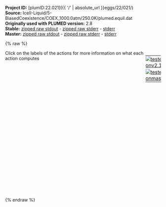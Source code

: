 **Project ID:** [plumID:22.021]({{ '/' | absolute_url }}eggs/22/021/)  
**Source:** IceII-Liquid/5-BiasedCoexistence/COEX_1000.0atm/250.0K/plumed.equil.dat  
**Originally used with PLUMED version:** 2.8  
**Stable:** [zipped raw stdout](plumed.equil.dat.plumed.stdout.txt.zip) - [zipped raw stderr](plumed.equil.dat.plumed.stderr.txt.zip) - [stderr](plumed.equil.dat.plumed.stderr)  
**Master:** [zipped raw stdout](plumed.equil.dat.plumed_master.stdout.txt.zip) - [zipped raw stderr](plumed.equil.dat.plumed_master.stderr.txt.zip) - [stderr](plumed.equil.dat.plumed_master.stderr)  

{% raw %}
<div style="width: 100%; float:left">
<div style="width: 90%; float:left" id="value_details_data/IceII-Liquid/5-BiasedCoexistence/COEX_1000.0atm/250.0K/plumed.equil.dat"> Click on the labels of the actions for more information on what each action computes </div>
<div style="width: 10%; float:left"><table><tr><td style="padding:1px"><a href="plumed.equil.dat.plumed.stderr"><img src="https://img.shields.io/badge/v2.10-passing-green.svg" alt="tested onv2.10" /></a></td></tr><tr><td style="padding:1px"><a href="plumed.equil.dat.plumed_master.stderr"><img src="https://img.shields.io/badge/master-passing-green.svg" alt="tested onmaster" /></a></td></tr></table></div></div>
<pre style="width=97%;">
<span class="plumedtooltip" style="color:blue"># vim:ft=plumed<span class="right">Enables syntax highlighting for PLUMED files in vim. See <a href="https://www.plumed.org/doc-master/user-doc/html/_vim_syntax.html">here for more details. </a><i></i></span></span>
<br/><span id="data/IceII-Liquid/5-BiasedCoexistence/COEX_1000.0atm/250.0K/plumed.equil.datplumed.smooth.dat_short"><span class="plumedtooltip" style="color:green">INCLUDE<span class="right">Includes an external input file, similar to #include in C preprocessor. <a href="https://www.plumed.org/doc-master/user-doc/html/_i_n_c_l_u_d_e.html">More details</a>. Show <a class="toggler" href='javascript:;' onclick='toggleDisplay("data/IceII-Liquid/5-BiasedCoexistence/COEX_1000.0atm/250.0K/plumed.equil.datplumed.smooth.dat");'>included file</a><i></i></span></span> <span class="plumedtooltip">FILE<span class="right">file to be included<i></i></span></span>=<a class="toggler" href='javascript:;' onclick='toggleDisplay("data/IceII-Liquid/5-BiasedCoexistence/COEX_1000.0atm/250.0K/plumed.equil.datplumed.smooth.dat");'>plumed.smooth.dat</a>
</span><span id="data/IceII-Liquid/5-BiasedCoexistence/COEX_1000.0atm/250.0K/plumed.equil.datplumed.smooth.dat_long" style="display:none;"><span style="color:blue" class="comment"># The command:
</span><span class="toggler" style="color:red" onclick='toggleDisplay("data/IceII-Liquid/5-BiasedCoexistence/COEX_1000.0atm/250.0K/plumed.equil.datplumed.smooth.dat")'># INCLUDE FILE=plumed.smooth.dat
</span><span style="color:blue" class="comment"># ensures PLUMED loads the contents of the file called plumed.smooth.dat</span>
<span style="color:blue" class="comment"># The contents of this file are shown below (click the red comment to hide them).</span>
<span style="display:none;" id="data/IceII-Liquid/5-BiasedCoexistence/COEX_1000.0atm/250.0K/plumed.equil.datplumed.smooth.dat">The INCLUDE action with label <b>plumed.smooth.dat</b> calculates something</span><span class="plumedtooltip" style="color:green">ENVIRONMENTSIMILARITY<span class="right">Measure how similar the environment around atoms is to that found in some reference crystal structure. <a href="https://www.plumed.org/doc-master/user-doc/html/_e_n_v_i_r_o_n_m_e_n_t_s_i_m_i_l_a_r_i_t_y.html" style="color:green">More details</a><i></i></span></span> ...
 <span class="plumedtooltip">SPECIES<span class="right">this keyword is used for colvars such as coordination number<i></i></span></span>=1-2592:3
 <span class="plumedtooltip">SIGMA<span class="right"> the width to use for the gaussian kernels<i></i></span></span>=0.0775
 <span class="plumedtooltip">CRYSTAL_STRUCTURE<span class="right"> Targeted crystal structure<i></i></span></span>=CUSTOM
 <span class="plumedtooltip">LABEL<span class="right">a label for the action so that its output can be referenced in the input to other actions<i></i></span></span>=<b name="data/IceII-Liquid/5-BiasedCoexistence/COEX_1000.0atm/250.0K/plumed.equil.datrefcv" onclick='showPath("data/IceII-Liquid/5-BiasedCoexistence/COEX_1000.0atm/250.0K/plumed.equil.dat","data/IceII-Liquid/5-BiasedCoexistence/COEX_1000.0atm/250.0K/plumed.equil.datrefcv","data/IceII-Liquid/5-BiasedCoexistence/COEX_1000.0atm/250.0K/plumed.equil.datrefcv","blue")'>refcv</b><span style="display:none;" id="data/IceII-Liquid/5-BiasedCoexistence/COEX_1000.0atm/250.0K/plumed.equil.datrefcv">The CUSTOM action with label <b>refcv</b> calculates the following quantities:<table  align="center" frame="void" width="95%" cellpadding="5%"><tr><td width="5%"><b> Quantity </b>  </td><td width="5%"><b> Type </b>  </td><td><b> Description </b> </td></tr><tr><td width="5%">refcv</td><td width="5%"><font color="blue">vector</font></td><td>the vector obtained by doing an element-wise application of an arbitrary function to the input vectors</td></tr></table></span>
 <span class="plumedtooltip">REFERENCE_1<span class="right">PDB files with relative distances from central atom<i></i></span></span>=env1.pdb
 <span class="plumedtooltip">REFERENCE_2<span class="right">PDB files with relative distances from central atom<i></i></span></span>=env2.pdb
 <span class="plumedtooltip">REFERENCE_3<span class="right">PDB files with relative distances from central atom<i></i></span></span>=env3.pdb
 <span class="plumedtooltip">REFERENCE_4<span class="right">PDB files with relative distances from central atom<i></i></span></span>=env4.pdb
 <span class="plumedtooltip">REFERENCE_5<span class="right">PDB files with relative distances from central atom<i></i></span></span>=env5.pdb
 <span class="plumedtooltip">REFERENCE_6<span class="right">PDB files with relative distances from central atom<i></i></span></span>=env6.pdb
 <span class="plumedtooltip">REFERENCE_7<span class="right">PDB files with relative distances from central atom<i></i></span></span>=env7.pdb
 <span class="plumedtooltip">REFERENCE_8<span class="right">PDB files with relative distances from central atom<i></i></span></span>=env8.pdb
 <span class="plumedtooltip">REFERENCE_9<span class="right">PDB files with relative distances from central atom<i></i></span></span>=env9.pdb
 <span class="plumedtooltip">REFERENCE_10<span class="right">PDB files with relative distances from central atom<i></i></span></span>=env10.pdb
 <span class="plumedtooltip">REFERENCE_11<span class="right">PDB files with relative distances from central atom<i></i></span></span>=env11.pdb
 <span class="plumedtooltip">REFERENCE_12<span class="right">PDB files with relative distances from central atom<i></i></span></span>=env12.pdb
 <span class="plumedtooltip">MORE_THAN<span class="right">calculate the number of variables that are more than a certain target value<i></i></span></span>={CUBIC D_0=0.7675 D_MAX=1.1175}
 <span class="plumedtooltip">MEAN<span class="right"> calculate the mean of all the quantities<i></i></span></span>
... ENVIRONMENTSIMILARITY
<span style="color:blue"># --- End of included input --- </span></span><br/><b name="data/IceII-Liquid/5-BiasedCoexistence/COEX_1000.0atm/250.0K/plumed.equil.datuwall" onclick='showPath("data/IceII-Liquid/5-BiasedCoexistence/COEX_1000.0atm/250.0K/plumed.equil.dat","data/IceII-Liquid/5-BiasedCoexistence/COEX_1000.0atm/250.0K/plumed.equil.datuwall","data/IceII-Liquid/5-BiasedCoexistence/COEX_1000.0atm/250.0K/plumed.equil.datuwall","black")'>uwall</b><span style="display:none;" id="data/IceII-Liquid/5-BiasedCoexistence/COEX_1000.0atm/250.0K/plumed.equil.datuwall">The UPPER_WALLS action with label <b>uwall</b> calculates the following quantities:<table  align="center" frame="void" width="95%" cellpadding="5%"><tr><td width="5%"><b> Quantity </b>  </td><td width="5%"><b> Type </b>  </td><td><b> Description </b> </td></tr><tr><td width="5%">uwall.bias</td><td width="5%"><font color="black">scalar</font></td><td>the instantaneous value of the bias potential</td></tr><tr><td width="5%">uwall.force2</td><td width="5%"><font color="black">scalar</font></td><td>the instantaneous value of the squared force due to this bias potential</td></tr></table></span>: <span class="plumedtooltip" style="color:green">UPPER_WALLS<span class="right">Defines a wall for the value of one or more collective variables, <a href="https://www.plumed.org/doc-master/user-doc/html/_u_p_p_e_r__w_a_l_l_s.html" style="color:green">More details</a><i></i></span></span> <span class="plumedtooltip">ARG<span class="right">the arguments on which the bias is acting<i></i></span></span>=<b name="data/IceII-Liquid/5-BiasedCoexistence/COEX_1000.0atm/250.0K/plumed.equil.datrefcv">refcv.morethan</b> <span class="plumedtooltip">AT<span class="right">the positions of the wall<i></i></span></span>=486.0 <span class="plumedtooltip">KAPPA<span class="right">the force constant for the wall<i></i></span></span>=1.0 <span class="plumedtooltip">EXP<span class="right"> the powers for the walls<i></i></span></span>=2 <span class="plumedtooltip">STRIDE<span class="right">the frequency with which the forces due to the bias should be calculated<i></i></span></span>=2
<b name="data/IceII-Liquid/5-BiasedCoexistence/COEX_1000.0atm/250.0K/plumed.equil.datlwall" onclick='showPath("data/IceII-Liquid/5-BiasedCoexistence/COEX_1000.0atm/250.0K/plumed.equil.dat","data/IceII-Liquid/5-BiasedCoexistence/COEX_1000.0atm/250.0K/plumed.equil.datlwall","data/IceII-Liquid/5-BiasedCoexistence/COEX_1000.0atm/250.0K/plumed.equil.datlwall","black")'>lwall</b><span style="display:none;" id="data/IceII-Liquid/5-BiasedCoexistence/COEX_1000.0atm/250.0K/plumed.equil.datlwall">The LOWER_WALLS action with label <b>lwall</b> calculates the following quantities:<table  align="center" frame="void" width="95%" cellpadding="5%"><tr><td width="5%"><b> Quantity </b>  </td><td width="5%"><b> Type </b>  </td><td><b> Description </b> </td></tr><tr><td width="5%">lwall.bias</td><td width="5%"><font color="black">scalar</font></td><td>the instantaneous value of the bias potential</td></tr><tr><td width="5%">lwall.force2</td><td width="5%"><font color="black">scalar</font></td><td>the instantaneous value of the squared force due to this bias potential</td></tr></table></span>: <span class="plumedtooltip" style="color:green">LOWER_WALLS<span class="right">Defines a wall for the value of one or more collective variables, <a href="https://www.plumed.org/doc-master/user-doc/html/_l_o_w_e_r__w_a_l_l_s.html" style="color:green">More details</a><i></i></span></span> <span class="plumedtooltip">ARG<span class="right">the arguments on which the bias is acting<i></i></span></span>=<b name="data/IceII-Liquid/5-BiasedCoexistence/COEX_1000.0atm/250.0K/plumed.equil.datrefcv">refcv.morethan</b> <span class="plumedtooltip">AT<span class="right">the positions of the wall<i></i></span></span>=378.0 <span class="plumedtooltip">KAPPA<span class="right">the force constant for the wall<i></i></span></span>=1.0 <span class="plumedtooltip">EXP<span class="right"> the powers for the walls<i></i></span></span>=2 <span class="plumedtooltip">STRIDE<span class="right">the frequency with which the forces due to the bias should be calculated<i></i></span></span>=2

<span id="data/IceII-Liquid/5-BiasedCoexistence/COEX_1000.0atm/250.0K/plumed.equil.datplumed.strict.dat_short"><span class="plumedtooltip" style="color:green">INCLUDE<span class="right">Includes an external input file, similar to #include in C preprocessor. <a href="https://www.plumed.org/doc-master/user-doc/html/_i_n_c_l_u_d_e.html">More details</a>. Show <a class="toggler" href='javascript:;' onclick='toggleDisplay("data/IceII-Liquid/5-BiasedCoexistence/COEX_1000.0atm/250.0K/plumed.equil.datplumed.strict.dat");'>included file</a><i></i></span></span> <span class="plumedtooltip">FILE<span class="right">file to be included<i></i></span></span>=<a class="toggler" href='javascript:;' onclick='toggleDisplay("data/IceII-Liquid/5-BiasedCoexistence/COEX_1000.0atm/250.0K/plumed.equil.datplumed.strict.dat");'>plumed.strict.dat</a>
</span><span id="data/IceII-Liquid/5-BiasedCoexistence/COEX_1000.0atm/250.0K/plumed.equil.datplumed.strict.dat_long" style="display:none;"><span style="color:blue" class="comment"># The command:
</span><span class="toggler" style="color:red" onclick='toggleDisplay("data/IceII-Liquid/5-BiasedCoexistence/COEX_1000.0atm/250.0K/plumed.equil.datplumed.strict.dat")'># INCLUDE FILE=plumed.strict.dat
</span><span style="color:blue" class="comment"># ensures PLUMED loads the contents of the file called plumed.strict.dat</span>
<span style="color:blue" class="comment"># The contents of this file are shown below (click the red comment to hide them).</span>
<br/><span style="color:blue" class="comment"># Strict counting of molecules</span>
<span style="display:none;" id="data/IceII-Liquid/5-BiasedCoexistence/COEX_1000.0atm/250.0K/plumed.equil.datplumed.strict.dat">The INCLUDE action with label <b>plumed.strict.dat</b> calculates something</span><span class="plumedtooltip" style="color:green">ENVIRONMENTSIMILARITY<span class="right">Measure how similar the environment around atoms is to that found in some reference crystal structure. <a href="https://www.plumed.org/doc-master/user-doc/html/_e_n_v_i_r_o_n_m_e_n_t_s_i_m_i_l_a_r_i_t_y.html" style="color:green">More details</a><i></i></span></span> ...
 <span class="plumedtooltip">SPECIES<span class="right">this keyword is used for colvars such as coordination number<i></i></span></span>=1-2592:3
 <span class="plumedtooltip">SIGMA<span class="right"> the width to use for the gaussian kernels<i></i></span></span>=0.0775
 <span class="plumedtooltip">CRYSTAL_STRUCTURE<span class="right"> Targeted crystal structure<i></i></span></span>=CUSTOM
 <span class="plumedtooltip">LABEL<span class="right">a label for the action so that its output can be referenced in the input to other actions<i></i></span></span>=<b name="data/IceII-Liquid/5-BiasedCoexistence/COEX_1000.0atm/250.0K/plumed.equil.datrefcv2" onclick='showPath("data/IceII-Liquid/5-BiasedCoexistence/COEX_1000.0atm/250.0K/plumed.equil.dat","data/IceII-Liquid/5-BiasedCoexistence/COEX_1000.0atm/250.0K/plumed.equil.datrefcv2","data/IceII-Liquid/5-BiasedCoexistence/COEX_1000.0atm/250.0K/plumed.equil.datrefcv2","blue")'>refcv2</b><span style="display:none;" id="data/IceII-Liquid/5-BiasedCoexistence/COEX_1000.0atm/250.0K/plumed.equil.datrefcv2">The CUSTOM action with label <b>refcv2</b> calculates the following quantities:<table  align="center" frame="void" width="95%" cellpadding="5%"><tr><td width="5%"><b> Quantity </b>  </td><td width="5%"><b> Type </b>  </td><td><b> Description </b> </td></tr><tr><td width="5%">refcv2</td><td width="5%"><font color="blue">vector</font></td><td>the vector obtained by doing an element-wise application of an arbitrary function to the input vectors</td></tr></table></span>
 <span class="plumedtooltip">REFERENCE_1<span class="right">PDB files with relative distances from central atom<i></i></span></span>=env1.pdb
 <span class="plumedtooltip">REFERENCE_2<span class="right">PDB files with relative distances from central atom<i></i></span></span>=env2.pdb
 <span class="plumedtooltip">REFERENCE_3<span class="right">PDB files with relative distances from central atom<i></i></span></span>=env3.pdb
 <span class="plumedtooltip">REFERENCE_4<span class="right">PDB files with relative distances from central atom<i></i></span></span>=env4.pdb
 <span class="plumedtooltip">REFERENCE_5<span class="right">PDB files with relative distances from central atom<i></i></span></span>=env5.pdb
 <span class="plumedtooltip">REFERENCE_6<span class="right">PDB files with relative distances from central atom<i></i></span></span>=env6.pdb
 <span class="plumedtooltip">REFERENCE_7<span class="right">PDB files with relative distances from central atom<i></i></span></span>=env7.pdb
 <span class="plumedtooltip">REFERENCE_8<span class="right">PDB files with relative distances from central atom<i></i></span></span>=env8.pdb
 <span class="plumedtooltip">REFERENCE_9<span class="right">PDB files with relative distances from central atom<i></i></span></span>=env9.pdb
 <span class="plumedtooltip">REFERENCE_10<span class="right">PDB files with relative distances from central atom<i></i></span></span>=env10.pdb
 <span class="plumedtooltip">REFERENCE_11<span class="right">PDB files with relative distances from central atom<i></i></span></span>=env11.pdb
 <span class="plumedtooltip">REFERENCE_12<span class="right">PDB files with relative distances from central atom<i></i></span></span>=env12.pdb
 <span class="plumedtooltip">MORE_THAN<span class="right">calculate the number of variables that are more than a certain target value<i></i></span></span>={CUBIC D_0=0.96 D_MAX=0.96001}
 <span class="plumedtooltip">MEAN<span class="right"> calculate the mean of all the quantities<i></i></span></span>
... ENVIRONMENTSIMILARITY
<span style="color:blue"># --- End of included input --- </span></span><br/><span class="plumedtooltip" style="color:green">PRINT<span class="right">Print quantities to a file. <a href="https://www.plumed.org/doc-master/user-doc/html/_p_r_i_n_t.html" style="color:green">More details</a><i></i></span></span> <span class="plumedtooltip">STRIDE<span class="right"> the frequency with which the quantities of interest should be output<i></i></span></span>=500  <span class="plumedtooltip">ARG<span class="right">the labels of the values that you would like to print to the file<i></i></span></span>=* <span class="plumedtooltip">FILE<span class="right">the name of the file on which to output these quantities<i></i></span></span>=COLVAR-EQUIL
</pre>
{% endraw %}
